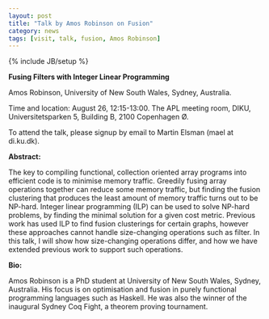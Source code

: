 ```yaml
---
layout: post
title: "Talk by Amos Robinson on Fusion"
category: news
tags: [visit, talk, fusion, Amos Robinson]
---
```

{% include JB/setup %}

__Fusing Filters with Integer Linear Programming__

Amos Robinson, University of New South Wales, Sydney, Australia.

Time and location: August 26, 12:15-13:00. The APL meeting room, DIKU, Universitetsparken 5, Building B, 2100 Copenhagen Ø.

To attend the talk, please signup by email to Martin Elsman (mael at di.ku.dk).

__Abstract:__

The key to compiling functional, collection oriented array programs
into efficient code is to minimise memory traffic. Greedily fusing
array operations together can reduce some memory traffic, but finding
the fusion clustering that produces the least amount of memory traffic
turns out to be NP-hard.  Integer linear programming (ILP) can be used
to solve NP-hard problems, by finding the minimal solution for a given
cost metric. Previous work has used ILP to find fusion clusterings for
certain graphs, however these approaches cannot handle size-changing
operations such as filter. In this talk, I will show how size-changing
operations differ, and how we have extended previous work to support
such operations.

__Bio:__

Amos Robinson is a PhD student at University of New South Wales,
Sydney, Australia. His focus is on optimisation and fusion in purely
functional programming languages such as Haskell. He was also the
winner of the inaugural Sydney Coq Fight, a theorem proving
tournament.
